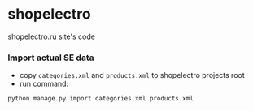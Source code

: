# shopelectro
shopelectro.ru site's code

### Import actual SE data

* copy `categories.xml` and `products.xml` to shopelectro projects root
* run command:
```
python manage.py import categories.xml products.xml
```
